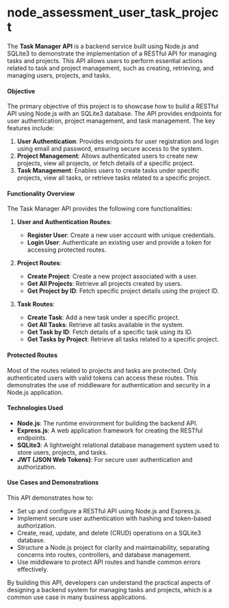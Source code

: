 # node_assessment_user_task_project
The **Task Manager API** is a backend service built using Node.js and SQLite3 to demonstrate the implementation of a RESTful API for managing tasks and projects. This API allows users to perform essential actions related to task and project management, such as creating, retrieving, and managing users, projects, and tasks.

#### **Objective**

The primary objective of this project is to showcase how to build a RESTful API using Node.js with an SQLite3 database. The API provides endpoints for user authentication, project management, and task management. The key features include:

1. **User Authentication**: Provides endpoints for user registration and login using email and password, ensuring secure access to the system.
2. **Project Management**: Allows authenticated users to create new projects, view all projects, or fetch details of a specific project.
3. **Task Management**: Enables users to create tasks under specific projects, view all tasks, or retrieve tasks related to a specific project.

#### **Functionality Overview**

The Task Manager API provides the following core functionalities:

1. **User and Authentication Routes**:
   - **Register User**: Create a new user account with unique credentials.
   - **Login User**: Authenticate an existing user and provide a token for accessing protected routes.

2. **Project Routes**:
   - **Create Project**: Create a new project associated with a user.
   - **Get All Projects**: Retrieve all projects created by users.
   - **Get Project by ID**: Fetch specific project details using the project ID.

3. **Task Routes**:
   - **Create Task**: Add a new task under a specific project.
   - **Get All Tasks**: Retrieve all tasks available in the system.
   - **Get Task by ID**: Fetch details of a specific task using its ID.
   - **Get Tasks by Project**: Retrieve all tasks related to a specific project.

#### **Protected Routes**

Most of the routes related to projects and tasks are protected. Only authenticated users with valid tokens can access these routes. This demonstrates the use of middleware for authentication and security in a Node.js application.

#### **Technologies Used**

- **Node.js**: The runtime environment for building the backend API.
- **Express.js**: A web application framework for creating the RESTful endpoints.
- **SQLite3**: A lightweight relational database management system used to store users, projects, and tasks.
- **JWT (JSON Web Tokens)**: For secure user authentication and authorization.

#### **Use Cases and Demonstrations**

This API demonstrates how to:

- Set up and configure a RESTful API using Node.js and Express.js.
- Implement secure user authentication with hashing and token-based authorization.
- Create, read, update, and delete (CRUD) operations on a SQLite3 database.
- Structure a Node.js project for clarity and maintainability, separating concerns into routes, controllers, and database management.
- Use middleware to protect API routes and handle common errors effectively.

By building this API, developers can understand the practical aspects of designing a backend system for managing tasks and projects, which is a common use case in many business applications.
